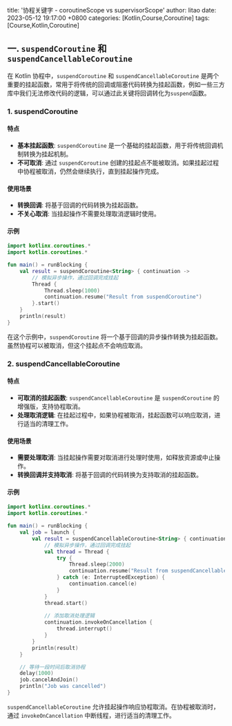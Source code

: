 title: '协程关键字 - coroutineScope vs supervisorScope'
author: litao
date: 2023-05-12 19:17:00 +0800
categories: [Kotlin,Course,Coroutine]
tags: [Course,Kotlin,Coroutine]



## 一. `suspendCoroutine` 和 `suspendCancellableCoroutine` 

在 Kotlin 协程中，`suspendCoroutine` 和 `suspendCancellableCoroutine` 是两个重要的挂起函数，常用于将传统的回调或阻塞代码转换为挂起函数，例如一些三方库中我们无法修改代码的逻辑，可以通过此关键将回调转化为`suspend`函数。

### 1. suspendCoroutine

#### 特点

- **基本挂起函数**: `suspendCoroutine` 是一个基础的挂起函数，用于将传统回调机制转换为挂起机制。
- **不可取消**: 通过 `suspendCoroutine` 创建的挂起点不能被取消。如果挂起过程中协程被取消，仍然会继续执行，直到挂起操作完成。

#### 使用场景

- **转换回调**: 将基于回调的代码转换为挂起函数。
- **不关心取消**: 当挂起操作不需要处理取消逻辑时使用。

#### 示例

```kotlin
import kotlinx.coroutines.*
import kotlin.coroutines.*

fun main() = runBlocking {
    val result = suspendCoroutine<String> { continuation ->
        // 模拟异步操作，通过回调完成挂起
        Thread {
            Thread.sleep(1000)
            continuation.resume("Result from suspendCoroutine")
        }.start()
    }
    println(result)
}
```

在这个示例中，`suspendCoroutine` 将一个基于回调的异步操作转换为挂起函数。虽然协程可以被取消，但这个挂起点不会响应取消。

### 

### 2. suspendCancellableCoroutine

#### 特点

- **可取消的挂起函数**: `suspendCancellableCoroutine` 是 `suspendCoroutine` 的增强版，支持协程取消。
- **处理取消逻辑**: 在挂起过程中，如果协程被取消，挂起函数可以响应取消，进行适当的清理工作。

#### 使用场景

- **需要处理取消**: 当挂起操作需要对取消进行处理时使用，如释放资源或中止操作。
- **转换回调并支持取消**: 将基于回调的代码转换为支持取消的挂起函数。

#### 示例

```kotlin
import kotlinx.coroutines.*
import kotlin.coroutines.*

fun main() = runBlocking {
    val job = launch {
        val result = suspendCancellableCoroutine<String> { continuation ->
            // 模拟异步操作，通过回调完成挂起
            val thread = Thread {
                try {
                    Thread.sleep(2000)
                    continuation.resume("Result from suspendCancellableCoroutine")
                } catch (e: InterruptedException) {
                    continuation.cancel(e)
                }
            }
            thread.start()
            
            // 添加取消处理逻辑
            continuation.invokeOnCancellation {
                thread.interrupt()
            }
        }
        println(result)
    }

    // 等待一段时间后取消协程
    delay(1000)
    job.cancelAndJoin()
    println("Job was cancelled")
}
```

`suspendCancellableCoroutine` 允许挂起操作响应协程取消。在协程被取消时，通过 `invokeOnCancellation` 中断线程，进行适当的清理工作。


